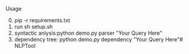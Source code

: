 Usage

0. pip -r requirements.txt
1. run sh setup.sh
2. syntactic anlysis:python demo.py parser "Your Query Here"
3. dependency tree: python demo.py dependency "Your Query Here"# NLPTool
